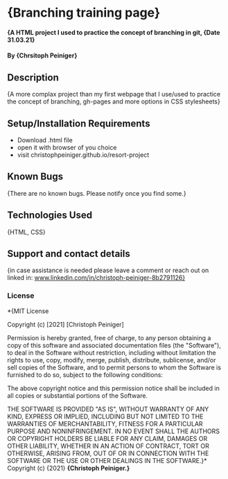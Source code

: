 # {Branching training page}
#### {A HTML project I used to practice the concept of branching in git, {Date 31.03.21}
#### By **{Chrsitoph Peiniger}**
## Description
{A more complax project than my first webpage that I use/used to practice the concept of branching, gh-pages and more options in CSS stylesheets}
## Setup/Installation Requirements
* Download .html file
* open it with browser of you choice
* visit christophpeiniger.github.io/resort-project
## Known Bugs
{There are no known bugs. Please notify once you find some.}
## Technologies Used
{HTML, CSS}
## Support and contact details
{in case assistance is needed please leave a comment or reach out on linked in: www.linkedin.com/in/christoph-peiniger-8b2791126}
### License
*{MIT License

Copyright (c) [2021] [Christoph Peiniger]

Permission is hereby granted, free of charge, to any person obtaining a copy
of this software and associated documentation files (the "Software"), to deal
in the Software without restriction, including without limitation the rights
to use, copy, modify, merge, publish, distribute, sublicense, and/or sell
copies of the Software, and to permit persons to whom the Software is
furnished to do so, subject to the following conditions:

The above copyright notice and this permission notice shall be included in all
copies or substantial portions of the Software.

THE SOFTWARE IS PROVIDED "AS IS", WITHOUT WARRANTY OF ANY KIND, EXPRESS OR
IMPLIED, INCLUDING BUT NOT LIMITED TO THE WARRANTIES OF MERCHANTABILITY,
FITNESS FOR A PARTICULAR PURPOSE AND NONINFRINGEMENT. IN NO EVENT SHALL THE
AUTHORS OR COPYRIGHT HOLDERS BE LIABLE FOR ANY CLAIM, DAMAGES OR OTHER
LIABILITY, WHETHER IN AN ACTION OF CONTRACT, TORT OR OTHERWISE, ARISING FROM,
OUT OF OR IN CONNECTION WITH THE SOFTWARE OR THE USE OR OTHER DEALINGS IN THE
SOFTWARE.}*
Copyright (c) {2021} **{Christoph Peiniger.}**
